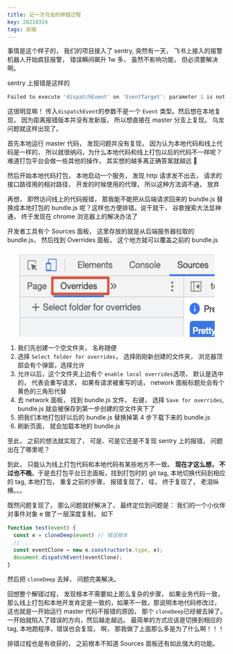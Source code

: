 ```yaml
---
title: 记一次乌龙的排错过程
key: 20210324
tags: 前端
---
```


事情是这个样子的， 我们的项目接入了 sentry, 突然有一天， 飞书上接入的报警机器人开始疯狂报警， 错误瞬间飙升 1w 多， 虽然不影响功能， 但必须要解决啊。
<!--more-->

sentry 上报错是这样的

```javascript
Failed to execute 'dispatchEvent' on 'EventTarget': parameter 1 is not of type 'Event'.
```

这很明显嘛！ 传入`dispatchEvent`的参数不是一个 `Event` 类型。然后想在本地复现， 因为距离报错版本并没有发新版， 所以想直接在 master 分支上复现。 乌龙问题就这样出现了。

首先本地运行 master 代码， 发现问题并没有复现， 因为认为本地代码和线上代码是一样的， 所以就很纳闷，为什么本地代码和线上打包以后的代码不一样呢？ 难道打包平台会做一些其他的操作， 其实想的越多离正确答案就越远 🤣

然后开始本地代码打包， 本地启动一个服务， 发现 http 请求发不出去， 请求的接口路径用的相对路径， 开发的时候使用的代理， 所以这种方法调不通， 放弃

再想， 即然访问线上的代码报错， 那我能不能把从后端请求回来的 bundle.js  替换成本地打包的 bundle.js 呢？这样也方便排错。说干就干， 谷歌搜索大法显神通， 终于发现在 chrome 浏览器上的解决办法了

开发者工具有个 Sources 面板， 这里存放的就是从后端服务器拉取的 bundle.js， 然后找到 Overrides 面板， 这个地方就可以覆盖之前的 bundle.js

<div align='center'>
  <img src='https://raw.githubusercontent.com/lele3/markDownImages/master/images/%E5%89%8D%E7%AB%AF/%E8%AE%B0%E4%B8%80%E6%AC%A1%E4%B9%8C%E9%BE%99%E7%9A%84%E6%8E%92%E9%94%99%E8%BF%87%E7%A8%8B/1.png' width = '450' height = '200' alt='缓存过程' align='center' />
</div>

1. 我们先创建一个空文件夹， 名称随便
2. 选择 `Select folder for overrides`， 选择刚刚新创建的文件夹， 浏览器顶部会有个弹窗，选择允许
3. 允许以后，这个文件夹上边有个 `enable local overrides`选项， 默认是选中的， 代表会重写请求， 如果有请求被重写的话， network 面板标题处会有个黄色的三角形代替
4. 去 network 面板， 找到 bundle.js 文件， 右键， 选择 `Save for overrides`,  bundle.js 就会被保存到第一步创建的空文件夹下了
5. 把我们本地打包好以后的 bundle.js 替换掉第 4 步下载下来的 bundle.js
6. 刷新页面， 就会加载本地的 bundle.js

至此， 之前的想法就实现了， 可是、可是它还是不复现 sentry 上的报错， 问题出在了哪里呢？

到此， 只能认为线上打包代码和本地代码有某些地方不一致。 **现在才这么想， 不过也不晚**。于是去打包平台日志面板，找到打包时的 git tag, 本地切换代码到相应的 tag, 本地打包， 重复之前的步骤， 报错复现了， 哇， 终于复现了， 老泪纵横。。。

既然问题复现了， 那么问题就好解决了， 最终定位到问题是： 我们的一个小伙伴对事件对象 e 做了一层深度复制， 如下

```javascript
function test(event) {
  const e = cloneDeep(event) // 错误根本
  // ...
  const eventClone = new e.constructor(e.type, e);
  document.dispatchEvent(eventClone);
}
```

然后把 `cloneDeep` 去掉， 问题完美解决。

回想整个解错过程， 发现根本不需要如上那么复杂的步骤， 如果业务代码一致， 那么线上打包和本地开发肯定是一致的，如果不一致，那说明本地代码修改过， 这也就是一开始运行 master 代码不报错的原因， 那个 `cloneDeep`已经被去掉了。 一开始就陷入了错误的方向，然后越走越远。 最简单的方式应该是切换到相应的 tag, 本地跑程序，错误也会复现， 啊， 那我做了上面那么多是为了什么啊！！！

排错过程也是有收获的， 之前根本不知道 Sources 面板还有如此强大的功能。